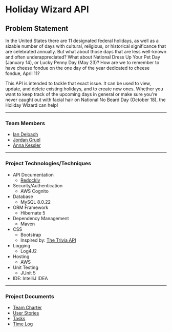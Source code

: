 # Holiday Wizard API

## Problem Statement
In the United States there are 11 designated federal holidays, as well as a sizable number of days with cultural, religious, or historical significance that are celebrated annually. But what about those days that are less well-known and often underappreciated? What about National Dress Up Your Pet Day (January 14), or Lucky Penny Day (May 23)? How are we to remember to have cheese fondue on the one day of the year dedicated to cheese fondue, April 11?

This API is intended to tackle that exact issue. It can be used to view, update, and delete existing holidays, and to create new ones. Whether you want to keep track of the upcoming days in general or make sure you're never caught out with facial hair on National No Beard Day (October 18), the Holiday Wizard can help!

---

### Team Members

* [Ian Deloach](https://github.com/ian-deloach)
* [Jordan Gruel](https://github.com/potatoesnmolasses)
* [Anna Kessler](https://github.com/redfoxanna)

---

### Project Technologies/Techniques

* API Documentation
    * [Redockly](https://redocly.com/)      
* Security/Authentication
    * AWS Cognito
* Database
    * MySQL 8.0.22
* ORM Framework
    * Hibernate 5
* Dependency Management
    * Maven
* CSS
    * Bootstrap
    * Inspired by: [The Trivia API](https://the-trivia-api.com/docs/v2/)
* Logging
    * Log4J2
* Hosting
    * AWS
* Unit Testing
    * JUnit 5
* IDE: IntelliJ IDEA

---

### Project Documents
* [Team Charter](projectdocs/teamcharter.md)
* [User Stories](projectdocs/userstories.md)
* [Tasks](projectdocs/projectplan.md)
* [Time Log](projectdocs/timeLog.md)
